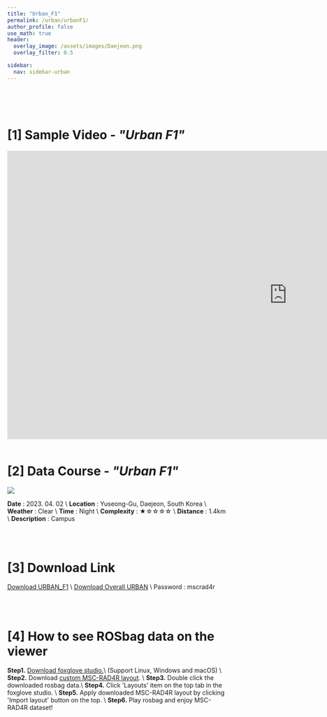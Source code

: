 ```yaml
---
title: "Urban_F1"
permalink: /urban/urbanF1/
author_profile: false
use_math: true
header:
  overlay_image: /assets/images/Daejeon.png
  overlay_filter: 0.5

sidebar:
  nav: sidebar-urban
---
```


<br/>
<br/>
<br/>



# [1] Sample Video - *"Urban F1"*

<iframe width="1280" height="660" src="https://www.youtube.com/embed/7F3iK8rzcbs" title="URBAN A1" frameborder="0" allow="accelerometer; autoplay; clipboard-write; encrypted-media; gyroscope; picture-in-picture; web-share" allowfullscreen></iframe>

<br/>
<br/>

# [2] Data Course - *"Urban F1"*
![ ](https://drive.google.com/uc?id=1I1LX_jXhRUyDw6k-ojskgfrlMOeTeQqA)

**Date** : 2023. 04. 02 \\
**Location** : Yuseong-Gu, Daejeon, South Korea \\
**Weather** : Clear     \\
**Time** : Night        \\
**Complexity** : ★☆☆☆☆  \\
**Distance** : 1.4km    \\
**Description** : Campus


<br/>
<br/>


# [3] Download Link
[Download URBAN_F1](http://gofile.me/70cMI/fVcs5t1oe) \\
[Download Overall URBAN](http://gofile.me/70cMI/UAkqTVJxK) \\
Password : mscrad4r 





<br/>
<br/>


# [4] How to see ROSbag data on the viewer
**Step1.** [Download foxglove studio.](https://foxglove.dev/)\\
(Support Linux, Windows and macOS) \\
**Step2.** Download [custom MSC-RAD4R layout](http://gofile.me/70cMI/IrAjZ6S4M). \\
**Step3.** Double click the downloaded rosbag data.\\
**Step4.** Click 'Layouts' item on the top tab in the foxglove studio. \\
**Step5.** Apply downloaded MSC-RAD4R layout by clicking 'Import layout' button on the top. \\
**Step6.** Play rosbag and enjoy MSC-RAD4R dataset!
<br/>
<br/>


